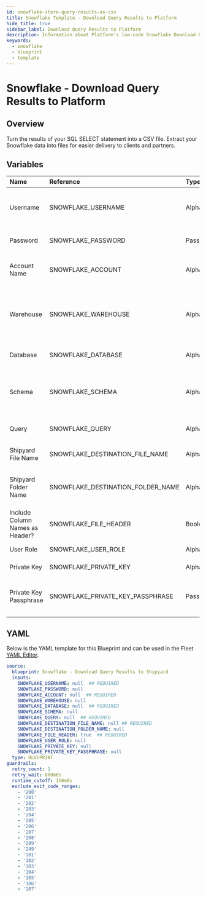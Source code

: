 ```yaml
---
id: snowflake-store-query-results-as-csv
title: Snowflake Template - Download Query Results to Platform
hide_title: true
sidebar_label: Download Query Results to Platform
description: Information about Platform's low-code Snowflake Download Query Results to Platform blueprint. Turn the results of your SQL SELECT statement into a CSV file.
keywords:
  - snowflake
  - blueprint
  - template
---
```


# Snowflake - Download Query Results to Platform

## Overview

Turn the results of your SQL SELECT statement into a CSV file. Extract your Snowflake data into files for easier delivery to clients and partners.

## Variables

| Name | Reference | Type | Required | Default | Options | Description             |
|:-----|:----------|:-----|:---------|:--------|:--------|:------------------------|
| Username | SNOWFLAKE_USERNAME | Alphanumeric | :white_check_mark: | - | - | The Snowflake Username that has access to the table, schema, and warehouse that you want to use. |
| Password | SNOWFLAKE_PASSWORD | Password | :heavy_minus_sign: | - | - | The password associated with your Username. |
| Account Name | SNOWFLAKE_ACCOUNT | Alphanumeric | :white_check_mark: | - | - | Typically found in the URL you use to access Snowflake, before `.snowflakecomputing.com`. |
| Warehouse | SNOWFLAKE_WAREHOUSE | Alphanumeric | :heavy_minus_sign: | - | - | The name of the Warehouse you want your query to run in. If left blank, will use the default Warehouse associated with the Username. |
| Database | SNOWFLAKE_DATABASE | Alphanumeric | :white_check_mark: | - | - | The name of the Database that you want to run a query against. |
| Schema | SNOWFLAKE_SCHEMA | Alphanumeric | :heavy_minus_sign: | - | - | The name of the Schema you want to run a query against. If left blank, it's expected that your query will include the schema in it. |
| Query | SNOWFLAKE_QUERY | Alphanumeric | :white_check_mark: | - | - | A SQL query with a SELECT statement that returns data. |
| Shipyard File Name | SNOWFLAKE_DESTINATION_FILE_NAME | Alphanumeric | :white_check_mark: | - | - | The file name that you want your generated CSV to have. |
| Shipyard Folder Name | SNOWFLAKE_DESTINATION_FOLDER_NAME | Alphanumeric | :heavy_minus_sign: | - | - | The folder structure that you want your CSV to be created in. If left blank, the file will be created in the home directory. |
| Include Column Names as Header? | SNOWFLAKE_FILE_HEADER | Boolean | :white_check_mark: | `True` | - | If checked, your CSV file will include a header row with column names. |
| User Role | SNOWFLAKE_USER_ROLE | Alphanumeric | :heavy_minus_sign: | - | - | The optional role of the database user |
| Private Key | SNOWFLAKE_PRIVATE_KEY | Alphanumeric | :heavy_minus_sign: | - | - | The optional private key to use for authentication |
| Private Key Passphrase | SNOWFLAKE_PRIVATE_KEY_PASSPHRASE | Password | :heavy_minus_sign: | - | - | The passphrase for the private key file. Is required only if authenticating with private key |




## YAML

Below is the YAML template for this Blueprint and can be used in the
Fleet [YAML Editor](../../reference/fleets/yaml-editor.md).

```yaml
source:
  blueprint: Snowflake - Download Query Results to Shipyard
  inputs:
    SNOWFLAKE_USERNAME: null  ## REQUIRED
    SNOWFLAKE_PASSWORD: null
    SNOWFLAKE_ACCOUNT: null  ## REQUIRED
    SNOWFLAKE_WAREHOUSE: null
    SNOWFLAKE_DATABASE: null  ## REQUIRED
    SNOWFLAKE_SCHEMA: null
    SNOWFLAKE_QUERY: null  ## REQUIRED
    SNOWFLAKE_DESTINATION_FILE_NAME: null ## REQUIRED
    SNOWFLAKE_DESTINATION_FOLDER_NAME: null
    SNOWFLAKE_FILE_HEADER: true  ## REQUIRED
    SNOWFLAKE_USER_ROLE: null
    SNOWFLAKE_PRIVATE_KEY: null
    SNOWFLAKE_PRIVATE_KEY_PASSPHRASE: null
  type: BLUEPRINT
guardrails:
  retry_count: 1
  retry_wait: 0h0m0s
  runtime_cutoff: 1h0m0s
  exclude_exit_code_ranges:
    - '200'
    - '201'
    - '202'
    - '203'
    - '204'
    - '205'
    - '206'
    - '207'
    - '208'
    - '209'
    - '249'
    - '101'
    - '102'
    - '103'
    - '104'
    - '105'
    - '106'
    - '107'
 ```


